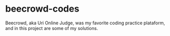 # beecrowd-codes
Beecrowd, aka Uri Online Judge, was my favorite coding practice plataform, and in this project are some of my solutions.
